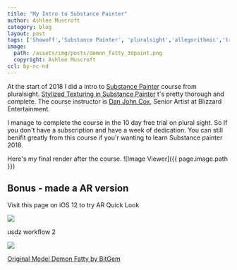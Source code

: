 ```yaml
---
title: "My Intro to Substance Painter"
author: Ashlee Muscroft
category: blog
layout: post
tags: ['Showoff','Substance Painter', 'pluralsight','allegorithmic','training','3D painting','Unity','Asset Store']
image:
  path: /assets/img/posts/demon_fatty_3dpaint.png
  copyright: Ashlee Muscroft
ccl: by-nc-nd
---
```

At the start of 2018 I did a intro to [Substance Painter](https://www.allegorithmic.com/products/substance-painter) course from pluralsight. [Stylized Texturing in Substance Painter](https://app.pluralsight.com/library/courses/stylized-texturing-substance-painter-2389/table-of-contents) t's pretty thorough and complete. The course instructor is [Dan John Cox](https://danjohncox.com), Senior Artist at Blizzard Entertainment. 
<!--more-->

I manage to complete the course in the 10 day free trial on plural sight. So If you don't have a subscription and have a week of dedication. You can still benifit greatly from this course if you'r wanting to learn Substance painter 2018.

Here's my final render after the course.
![Image Viewer]({{ page.image.path }})

## Bonus - made a AR version
<p class="violator margin-top-small">Visit this page on iOS 12 to try AR Quick Look</p>
<div class="row">
  <div class="col offset-l3 l6 s12">
    <div class="row"> 
      <div class="card">
        <a class="card-image" rel="ar" href="/assets/models/handpainting_training.usdz">
          <img src="{{ page.image.path | prepend: site.url }}">
        </a>
      </div>
    </div>
    <div class="row"> 
      <div class="card">
      <p class="violator margin-top-small">usdz workflow 2</p>
        <a class="card-image" rel="ar" href="/assets/models/demonfatty.usdz">
          <img src="{{ page.image.path | prepend: site.url }}">
        </a>
      </div>
    </div>
  </div>  
</div>

[Original Model Demon Fatty by BitGem](https://assetstore.unity.com/packages/3d/characters/demon-fatty-91601)